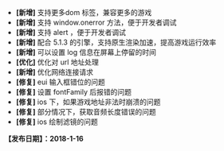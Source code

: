 
- **[新增]** 支持更多dom 标签，兼容更多的游戏
- **[新增]** 支持 window.onerror 方法，便于开发者调试
- **[新增]** 支持 alert ，便于开发者调试
- **[新增]** 配合 5.1.3 的引擎，支持原生渲染加速，提高游戏运行效率
- **[新增]** 可以设置 log 信息在屏幕上停留的时间
- **[优化]** 优化对 url 地址处理
- **[新增]** 优化网络连接请求
- **[修复]** eui 输入框错位的问题
- **[修复]** 设置 fontFamily 后报错的问题
- **[修复]** ios 下，如果游戏地址非法时崩溃的问题
- **[修复]** 部分情况下，获取音频长度错误的问题
- **[修复]** ios 绘制滤镜的问题

**【发布日期】：2018-1-16**
